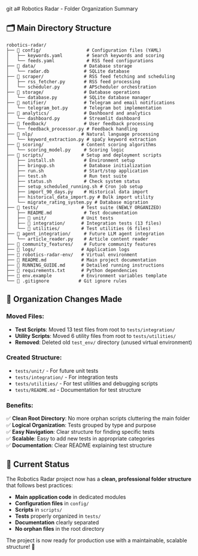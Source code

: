 git a# Robotics Radar - Folder Organization Summary

## 🗂️ **Main Directory Structure**

```
robotics-radar/
├── 📁 config/                 # Configuration files (YAML)
│   ├── keywords.yaml         # Search keywords and scoring
│   └── feeds.yaml            # RSS feed configurations
├── 📁 data/                  # Database storage
│   └── radar.db             # SQLite database
├── 📁 scraper/               # RSS feed fetching and scheduling
│   ├── rss_fetcher.py       # RSS feed processing
│   └── scheduler.py         # APScheduler orchestration
├── 📁 storage/               # Database operations
│   └── database.py          # SQLite database manager
├── 📁 notifier/              # Telegram and email notifications
│   └── telegram_bot.py      # Telegram bot implementation
├── 📁 analytics/             # Dashboard and analytics
│   └── dashboard.py         # Streamlit dashboard
├── 📁 feedback/              # User feedback processing
│   └── feedback_processor.py # Feedback handling
├── 📁 nlp/                  # Natural language processing
│   └── keyword_extraction.py # spaCy keyword extraction
├── 📁 scoring/              # Content scoring algorithms
│   └── scoring_model.py     # Scoring logic
├── 📁 scripts/              # Setup and deployment scripts
│   ├── install.sh           # Environment setup
│   ├── bringup.sh           # Database initialization
│   ├── run.sh               # Start/stop application
│   ├── test.sh              # Run test suite
│   ├── status.sh            # Check system status
│   ├── setup_scheduled_running.sh # Cron job setup
│   ├── import_90_days.py    # Historical data import
│   ├── historical_data_import.py # Bulk import utility
│   └── migrate_rating_system.py # Database migration
├── 📁 tests/                # Test suite (NEWLY ORGANIZED)
│   ├── README.md            # Test documentation
│   ├── 📁 unit/             # Unit tests
│   ├── 📁 integration/      # Integration tests (13 files)
│   └── 📁 utilities/        # Test utilities (6 files)
├── 📁 agent_integration/     # Future LLM agent integration
│   └── article_reader.py    # Article content reader
├── 📁 community_features/    # Future community features
├── 📁 logs/                 # Application logs
├── 📁 robotics-radar-env/   # Virtual environment
├── 📄 README.md             # Main project documentation
├── 📄 RUNNING_GUIDE.md      # Detailed running instructions
├── 📄 requirements.txt      # Python dependencies
├── 📄 env.example           # Environment variables template
└── 📄 .gitignore           # Git ignore rules
```

## 🧹 **Organization Changes Made**

### **Moved Files:**
- **Test Scripts**: Moved 13 test files from root to `tests/integration/`
- **Utility Scripts**: Moved 6 utility files from root to `tests/utilities/`
- **Removed**: Deleted old `test_env/` directory (unused virtual environment)

### **Created Structure:**
- `tests/unit/` - For future unit tests
- `tests/integration/` - For integration tests
- `tests/utilities/` - For test utilities and debugging scripts
- `tests/README.md` - Documentation for test structure

### **Benefits:**
✅ **Clean Root Directory**: No more orphan scripts cluttering the main folder  
✅ **Logical Organization**: Tests grouped by type and purpose  
✅ **Easy Navigation**: Clear structure for finding specific tests  
✅ **Scalable**: Easy to add new tests in appropriate categories  
✅ **Documentation**: Clear README explaining test structure  

## 🚀 **Current Status**

The Robotics Radar project now has a **clean, professional folder structure** that follows best practices:

- **Main application code** in dedicated modules
- **Configuration files** in `config/`
- **Scripts** in `scripts/`
- **Tests** properly organized in `tests/`
- **Documentation** clearly separated
- **No orphan files** in the root directory

The project is now ready for production use with a maintainable, scalable structure! 🎉 